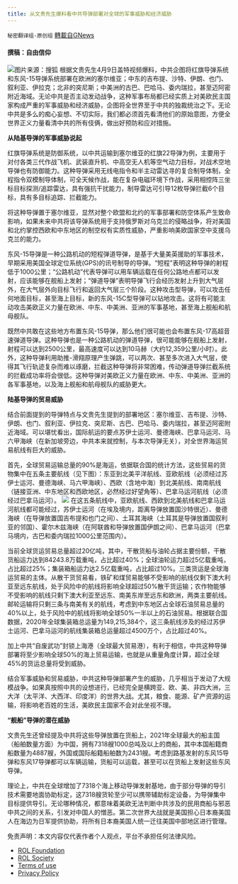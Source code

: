```yaml
---
title: 从文贵先生爆料看中共导弹部署对全球的军事威胁和经济威胁
---
```

`秘密翻译组-原创组` [轉載自GNews](https://gnews.org/zh-hans/2323192/)

#### 撰稿：自由信仰
![](https://assets.gnews.org/wp-content/uploads/2022/04/红旗.jpg)图片来源：搜狐
根据文贵先生4月9日盖特视频爆料，中共企图将红旗导弹系统和东风-15导弹系统部署在欧洲的塞尔维亚；中东的吉布提、沙特、伊朗、也门、叙利亚、伊拉克；北非的突尼斯；中美洲的古巴、巴哈马、委内瑞拉，甚至迈阿密附近海域。无论中共是否主动发动战争，这种军事布局都已经实质上对美欧民主国家构成严重的军事威胁和经济威胁，企图将全世界至于中共的独裁统治之下。无论中共是多么的痴心妄想、不切实际，我们都必须首先看清他们的原始意图，方便全世界正义力量看清中共的所有伎俩，做出好预防和应对措施。

**从陆基导弹的军事威胁说起**

红旗导弹系统是防御系统，以中共运输到塞尔维亚的红旗22导弹为例，主要用于对付各类三代作战飞机、武装直升机、中高空无人机等空气动力目标，对战术空地导弹也有防御能力。这种导弹采用无线电指令和半主动雷达寻的复合制导体制，全程指令双模制导体制，可全天候作战，能在复杂电磁环境下作战，采用相控阵三坐标目标探测/追踪雷达，具有强抗干扰能力，制导雷达可引导12枚导弹拦截6个目标，具有多目标追踪、拦截能力。

将这种导弹置于塞尔维亚，显然对整个欧盟和北约的军事部署和防空体系产生致命影响，如果未来中共将该导弹系统用于支持俄罗斯对乌克兰的侵略战争，将对美国和北约掌控西欧和中东地区的制空权有实质性威胁，严重影响美欧国家空中支援乌克兰的能力。

东风-15导弹是一种公路机动的短程弹道导弹，是基于大量美英援助的军事技术，早期采用美国全球定位系统(GPS)的讯号制导的导弹。“短程”表明这种导弹的射程低于1000公里；“公路机动”代表导弹可以用车辆运载在任何公路地点都可以发射，应该能够在舰船上发射；“弹道导弹”表明导弹飞行会经历发射上升到大气层外，在大气层外向目标飞行和返回大气层三个阶段。这种攻击型导弹，可以攻击任何地面目标，甚至海上目标，新的东风-15C型导弹可以钻地攻击。这将有可能主动攻击美欧正义力量在欧洲、中东、中美洲、亚洲的军事基地，甚至海上舰船和航母舰队。

既然中共敢在这些地方布置东风-15导弹，那么他们很可能也会布置东风-17高超音速弹道导弹。这种导弹也是一种公路机动的弹道导弹，很可能能够在舰船上发射，射程可以达到2500公里，最高速度可以达到10马赫（大约12,359公里/小时）。此外，这种导弹利用助推-滑翔原理产生弹跳，可以两次、甚至多次进入大气层，使得其飞行轨迹复杂而难以琢磨，拦截这种导弹将非常困难，传动弹道导弹拦截系统的拦截成功率将会很低。这种导弹对美欧正义力量在欧洲、中东、中美洲、亚洲的各军事基地，以及海上舰船和航母舰队的威胁更大。

**陆基导弹的贸易威胁**

结合前面提到的导弹特点与文贵先生提到的部署地区：塞尔维亚、吉布提、沙特、伊朗、也门、叙利亚、伊拉克、突尼斯、古巴、巴哈马、委内瑞拉，甚至迈阿密附近海域。可以堪忧看出，国际航运的要点苏伊士运河、曼德海峡、巴拿马运河、马六甲海峡（在新加坡旁边，中共本来就控制，与本次导弹无关），对全世界海运贸易航线有巨大的威胁。

首先，全球贸易运输总量的90%是海运，依据联合国的统计方法，这些贸易的货物集中在五条主要航线（见下图）：东亚到北美平洋航线、亚欧航线（必须经过苏伊士运河、曼德海峡、马六甲海峡）、西欧（含地中海）到北美航线、南南航线（链接亚洲、中东地区和西欧地区，必然经过好望角等）、巴拿马运河航线（必须经过巴拿马运河）。
![](https://assets.gnews.org/wp-content/uploads/2022/04/全球海运线路图2-1.jpg)
在这五条航线中，亚欧航线、西欧到北美航线和巴拿马运河航线都可能经过，苏伊士运河（在埃及境内，距离导弹放置国沙特很近）、曼德海峡（在导弹放置国吉布提和也门之间）、土耳其海峡（土耳其是导弹放置国叙利亚的邻国）、霍尔木兹海峡（在阿联酋和导弹放置国伊朗之间）、巴拿马运河（巴拿马境内，古巴和委内瑞拉1000公里范围内）。

当前全球货运贸易总量超过20亿吨，其中，干散货船与油轮占据主要份额，干散货船运力达到84243.8万载重吨，占比超过40%；全球油轮运力超过5亿载重吨，占比超过25%；集装箱船运力达2.5亿载重吨，占比超过10%。三类货运是全球海运贸易的主体。从散干货贸易看，铁矿和煤贸易能够不受影响的航线仅剩下澳大利亚至远东航线，处于风险中的航线将影响全球超过50%散干货运输；农作物能够不受影响的航线只剩下澳大利亚至远东、南美东岸至远东和欧洲，两类主要航线。邮轮运输将只剩三条与南美有关的航线，考虑到中东地区占全球石油贸易总量的40%以上，处于风险中的航线将影响全球50%一半以上的石油贸易。根据联合国数据，2020年全球集装箱总运量为149,215,384个，这三条航线涉及的经过苏伊士运河、巴拿马运河的航线集装箱总运量超过4500万个，占比超过40%。

加上中共“自废武功”封锁上海港（全球最大贸易港），有利于相信，中共这种导弹部署将至少影响全球50%的海上贸易运输，也就是从重量角度计算，超过全球45%的货运总量将受到威胁。

结合军事威胁和贸易威胁，中共这种导弹部署产生的威胁，几乎相当于发动了大规模战争。如果真按照中共的设想进行，已经完全是横跨亚、欧、美、非四大洲，三大洋（太平洋、大西洋、印度洋）的世界大战。尤其，粮食、能源、矿产资源的运输，将影响老百姓的生活，美欧民主国家不会对此坐视不理。

**“舰船”导弹的潜在威胁**

文贵先生还曾经提及中共将这些导弹放置在货船上，2021年全球最大的船主国（船舶数量方面）为中国，拥有7318艘1000总吨及以上的商船，其中本国船籍商船数量为4887艘，外国或国际船籍船舶数为2431艘。考虑到路基发射的东风15导弹和东风17导弹都可以车辆运输，货船可以运载，甚至可以在货船上发射这些东风导弹。

理论上，中共在全球增加了7318个海上移动导弹发射基地，由于部分导弹的导引技术需要地面协助标定，这7318艘货轮至少可以携带辅助标定设备，为导弹集中目标提供导引。无论哪种情况，都意味着美欧无法判断中共涉及的民用商船与邪恶中共之间的关系，引发对中国人的憎恶。第二次世界大战就是美国担心日本裔美国人在海边为日军提供协助，将所有日本裔美国人统一迁往美国中部地区进行管理。

 

免责声明：本文内容仅代表作者个人观点，平台不承担任何法律风险。

- [ROL Foundation](https://rolfoundation.org/)
- [ROL Society](https://rolsociety.org/)
- [Terms of use](https://gnews.org/terms-of-use-3/)
- [Privacy Policy](https://gnews.org/privacy-policy/)
